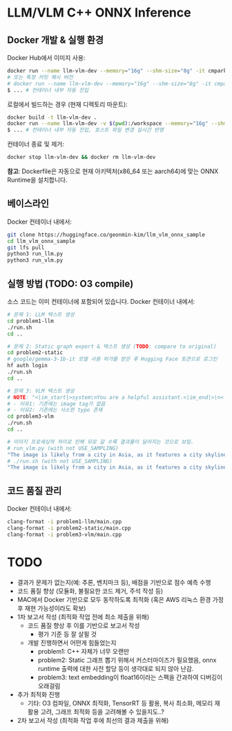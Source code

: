 # LLM/VLM C++ ONNX Inference

## Docker 개발 & 실행 환경
Docker Hub에서 이미지 사용:
```bash
docker run --name llm-vlm-dev --memory="16g" --shm-size="8g" -it cmpark0126/llm-vlm-cpp-onnx-inference:latest
# 또는 특정 커밋 해시 버전
# docker run --name llm-vlm-dev --memory="16g" --shm-size="8g" -it cmpark0126/llm-vlm-cpp-onnx-inference:{commit-hash}
$ ... # 컨테이너 내부 자동 진입
```

로컬에서 빌드하는 경우 (현재 디렉토리 마운트):
```bash
docker build -t llm-vlm-dev .
docker run --name llm-vlm-dev -v $(pwd):/workspace --memory="16g" --shm-size="8g" -it llm-vlm-dev
$ ... # 컨테이너 내부 자동 진입, 호스트 파일 변경 실시간 반영
```

컨테이너 종료 및 제거:
```bash
docker stop llm-vlm-dev && docker rm llm-vlm-dev
```

**참고**: Dockerfile은 자동으로 현재 아키텍처(x86_64 또는 aarch64)에 맞는 ONNX Runtime을 설치합니다.

## 베이스라인
Docker 컨테이너 내에서:
```bash
git clone https://huggingface.co/geonmin-kim/llm_vlm_onnx_sample
cd llm_vlm_onnx_sample
git lfs pull
python3 run_llm.py
python3 run_vlm.py
```

## 실행 방법 (TODO: O3 compile)
소스 코드는 이미 컨테이너에 포함되어 있습니다. Docker 컨테이너 내에서:
```bash
# 문제 1: LLM 텍스트 생성
cd problem1-llm
./run.sh
cd ..

# 문제 2: Static graph export & 텍스트 생성 (TODO: compare to original)
cd problem2-static
# google/gemma-3-1b-it 모델 사용 허가를 받은 후 Hugging Face 토큰으로 로그인
hf auth login
./run.sh
cd ..

# 문제 3: VLM 텍스트 생성
# NOTE: "<|im_start|>system\nYou are a helpful assistant.<|im_end|>\n<|im_start|>user\n<image>\nWhere do you think this image is from?<|im_end|>\n<|im_start|>assistant\n"로 prompt 변경하여 테스트 수행
# - 이유1: 기존에는 image tag가 없음
# - 이유2: 기존에는 사소한 typo 존재
cd problem3-vlm
./run.sh
cd ..

# 이미지 프로세싱의 차이로 인해 뒤로 갈 수록 결과물이 달라지는 것으로 보임.
# run_vlm.py (with not USE_SAMPLING)
"The image is likely from a city in Asia, as it features a city skyline with tall buildings, a bridge, and a large body of water. The presence of a bridge and the city's skyline suggest that it is likely a densely populated urban area with a mix of modern and traditional architecture. The night setting adds to the atmosphere of the scene, making it a visually appealing and captivating image."
# ./run.sh (with not USE_SAMPLING)
"The image is likely from a city in Asia, as it features a city skyline with tall buildings, a bridge, and a large body of water. The presence of a bridge and the city's skyline suggest that it is likely a densely populated urban area. The night view of the city also adds to the atmosphere, making it a visually appealing scene."
```

## 코드 품질 관리
Docker 컨테이너 내에서:
```bash
clang-format -i problem1-llm/main.cpp
clang-format -i problem2-static/main.cpp
clang-format -i problem3-vlm/main.cpp
```

# TODO
* 결과가 문제가 없는지(예: 추론, 벤치마크 등), 배점을 기반으로 점수 예측 수행
* 코드 품질 향상 (모듈화, 불필요한 코드 제거, 주석 작성 등)
* MAC에서 Docker 기반으로 모두 동작하도록 최적화 (혹은 AWS 리눅스 환경 가정 후 재현 가능성이라도 확보)
* 1차 보고서 작성 (최적화 작업 전에 최소 제출을 위해)
  * 코드 품질 향상 후 이를 기반으로 보고서 작성
    * 평가 기준 등 잘 살필 것
  * 개발 진행하면서 어떤게 힘들었는지
    * problem1: C++ 자체가 너무 오랜만
    * problem2: Static 그래프 뽑기 위해서 커스터마이즈가 필요했음, onnx runtime 출력에 대한 사전 할당 등이 생각대로 되지 않아 난감.
    * problem3: text embedding이 float16이라는 스펙을 간과하여 디버깅이 오래걸림
* 추가 최적화 진행
  * 기타: O3 컴파일, ONNX 최적화, TensorRT 등 활용, 복사 최소화, 메모리 재활용 고려, 그래프 최적화 등을 고려해볼 수 있을지도..?
* 2차 보고서 작성 (최적화 작업 후에 최선의 결과 제출을 위해)
